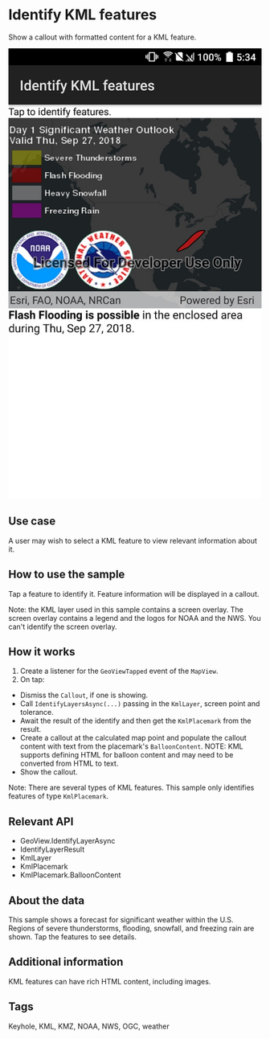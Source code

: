 ﻿# Identify KML features

Show a callout with formatted content for a KML feature.

![Image of identify KML features](IdentifyKmlFeatures.jpg)

## Use case

A user may wish to select a KML feature to view relevant information about it.

## How to use the sample

Tap a feature to identify it. Feature information will be displayed in a callout.

Note: the KML layer used in this sample contains a screen overlay. The screen overlay contains a legend and the logos for NOAA and the NWS. You can't identify the screen overlay.

## How it works

1. Create a listener for the `GeoViewTapped` event of the `MapView`.
2. On tap:
  * Dismiss the `Callout`, if one is showing.
  * Call `IdentifyLayersAsync(...)` passing in the `KmlLayer`, screen point and tolerance.
  * Await the result of the identify and then get the `KmlPlacemark` from the result.
  * Create a callout at the calculated map point and populate the callout content with text from the placemark's `BalloonContent`. NOTE: KML supports defining HTML for balloon content and may need to be converted from HTML to text.
  * Show the callout.
  
Note: There are several types of KML features. This sample only identifies features of type `KmlPlacemark`.

## Relevant API

* GeoView.IdentifyLayerAsync
* IdentifyLayerResult
* KmlLayer
* KmlPlacemark
* KmlPlacemark.BalloonContent

## About the data

This sample shows a forecast for significant weather within the U.S. Regions of severe thunderstorms, flooding, snowfall, and freezing rain are shown. Tap the features to see details.

## Additional information

KML features can have rich HTML content, including images.

## Tags

Keyhole, KML, KMZ, NOAA, NWS, OGC, weather